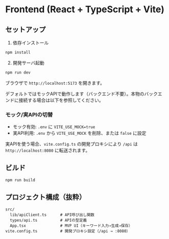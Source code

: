 # Frontend (React + TypeScript + Vite)

## セットアップ

1. 依存インストール

```bash
npm install
```

2. 開発サーバ起動

```bash
npm run dev
```

ブラウザで `http://localhost:5173` を開きます。

デフォルトではモックAPIで動作します（バックエンド不要）。本物のバックエンドに接続する場合は以下を参照してください。

### モック/実APIの切替

- モック有効: `.env` に `VITE_USE_MOCK=true`
- 実API利用: `.env` から `VITE_USE_MOCK` を削除、または `false` に設定

実APIを使う場合、`vite.config.ts` の開発プロキシにより `/api` は `http://localhost:8080` に転送されます。

## ビルド

```bash
npm run build
```

## プロジェクト構成（抜粋）

```
src/
  lib/apiClient.ts      # API呼び出し関数
  types/api.ts          # APIの型定義
  App.tsx               # MVP UI（キーワード入力→生成→保存）
vite.config.ts          # 開発プロキシ設定（/api → :8080）
```
